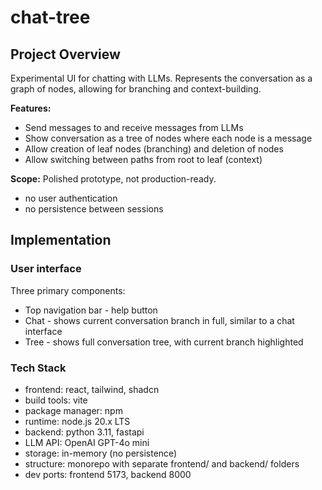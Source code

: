 # chat-tree

## Project Overview
Experimental UI for chatting with LLMs. Represents the conversation as a graph of nodes, allowing for branching and context-building.

**Features:**
- Send messages to and receive messages from LLMs
- Show conversation as a tree of nodes where each node is a message
- Allow creation of leaf nodes (branching) and deletion of nodes
- Allow switching between paths from root to leaf (context)

**Scope:** Polished prototype, not production-ready.
- no user authentication
- no persistence between sessions

## Implementation

### User interface
Three primary components:
- Top navigation bar - help button
- Chat - shows current conversation branch in full, similar to a chat interface
- Tree - shows full conversation tree, with current branch highlighted

### Tech Stack
- frontend: react, tailwind, shadcn
- build tools: vite
- package manager: npm
- runtime: node.js 20.x LTS
- backend: python 3.11, fastapi
- LLM API: OpenAI GPT-4o mini
- storage: in-memory (no persistence)
- structure: monorepo with separate frontend/ and backend/ folders
- dev ports: frontend 5173, backend 8000